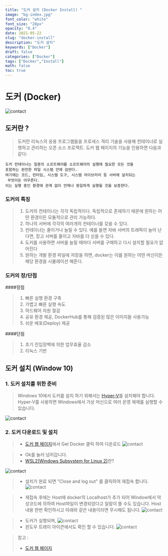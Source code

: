 ```yaml
---
title: "도커 설치 (Docker Install) "
image: "bg-index.jpg"
font_color: "white"
font_size: "28px"
opacity: "0.4"
date: 2021-05-22
slug: "docker-install"
description: "도커 설치"	
keywords: ["Docker"]
draft: false
categories: ["Docker"]
tags: ["Docker","Install"]
math: false
toc: true
---
```



# 도커 (Docker) 
![contact](/images/docker/docker_install_0.png)

## 도커란 ?
> 도커란 리눅스의 응용 프로그램들을 프로세스 격리 기술을 사용해 컨테이너로 실행하고 관리하는 오픈 소스 프로젝트.
> 도커 웹 페이지의 기능을 인용하면 다음과 같다:
``` 
도커 컨테이너는 일종의 소프트웨어를 소프트웨어의 실행에 필요한 모든 것을 
포함하는 완전한 파일 시스템 안에 감싼다. 
여기에는 코드, 런타임, 시스템 도구, 시스템 라이브러리 등 서버에 설치되는
 무엇이든 아우른다. 
이는 실행 중인 환경에 관계 없이 언제나 동일하게 실행될 것을 보증한다.
```

### 도커의 특징
> 1. 도커의 컨테이너는 각각 독립적이다. 독립적으로 존재하기 때문에 원하는 어떤 환경이든 모듈적으로 관리 가능하다.
> 2. 하나의 서버에 각각의 여러개의 컨테이너를 갖을 수 있다.
> 3. 컨테이너는 줄이거나 늘릴 수 있다. 예를 들면 자바 서버의 트래픽이 늘어 난다면, 장고 서버를 줄이고 자바를 더 싣을 수 있다.
> 4. 도커를 사용하면 서버를 늘릴 때마다 서버를 구매하고 다시 설치할 필요가 없어진다
> 5. 원하는 개발 환경 파일에 저장을 하면, docker는 이를 원하는 어떤 머신이든 해당 환경을 시뮬레이션 해준다.

### 도커의 장/단점

####장점
> 1. 빠른 실행 환경 구축
> 2. 가볍고 빠른 실행 속도
> 3. 하드웨어 자원 절감
> 4. 공유 환경 제공, DockerHub를 통해 검증된 많은 이미지들 사용가능 
> 5. 쉬운 배포(Deploy) 제공

####단점
> 1. 초기 진입장벽에 의한 업무효율 감소
> 2. 리눅스 기반


## 도커 설치 (Window 10)

### 1. 도커 설치를 위한 준비

> Windows 10에서 도커를 설치 하기 위해서는 <a href="https://docs.microsoft.com/ko-kr/virtualization/hyper-v-on-windows/about/">Hyper-V</a>를 설치해야 합니다. Hyper-V를 사용하면 Windows에서 가상 머신으로 여러 운영 체제를 실행할 수 있습니다. 


![contact](/images/docker/docker_install_1.png)


### 2. 도커 다운로드 및 설치
> - <a href= "https://hub.docker.com/editions/community/docker-ce-desktop-windows/">도커 웹 페이지</a>에서 Get Docker 클릭 하여 다운로드
![contact](/images/docker/docker_install_2.png)


> - Ok를 눌러 넘어갑니다. 
> - <a href="https://ko.wikipedia.org/wiki/%EB%A6%AC%EB%88%85%EC%8A%A4%EC%9A%A9_%EC%9C%88%EB%8F%84%EC%9A%B0_%ED%95%98%EC%9C%84_%EC%8B%9C%EC%8A%A4%ED%85%9C">WSL2(Windows Subsystem for Linux 2)</a>란? 
>
![contact](/images/docker/docker_install_3.png)


> - 설치가 완료 되면 "Close and log out" 를 클릭하여 재접속 합니다.
![contact](/images/docker/docker_install_4.png)

> - 재접속 후에는 Host에 docker의 Localhost가 추가 되어 Window에서 악성코드에 의하여 Host파일이 변경되었다고 알람이 뜰 수도 있습니다. Host 내용 한번 확인하시고 아래와 같은 내용이라면 무시해도 됩니다. 
![contact](/images/docker/docker_install_5.png)

> - 도커가 실행되며,
![contact](/images/docker/docker_install_6.png)
> - 윈도우 트레이 아이콘에서도 확인 할 수 있습니다.
![contact](/images/docker/docker_install_7.png)

> 참고 : 
> - <a href="https://www.docker.com/why-docker">도커 웹 페이지</a>